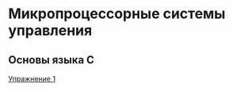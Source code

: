 # Микропроцессорные системы управления
## Основы языка С
[Упражнение 1](https://github.com/Mihaylov-MA/Mihaylov/blob/main/task%201.1.c)
